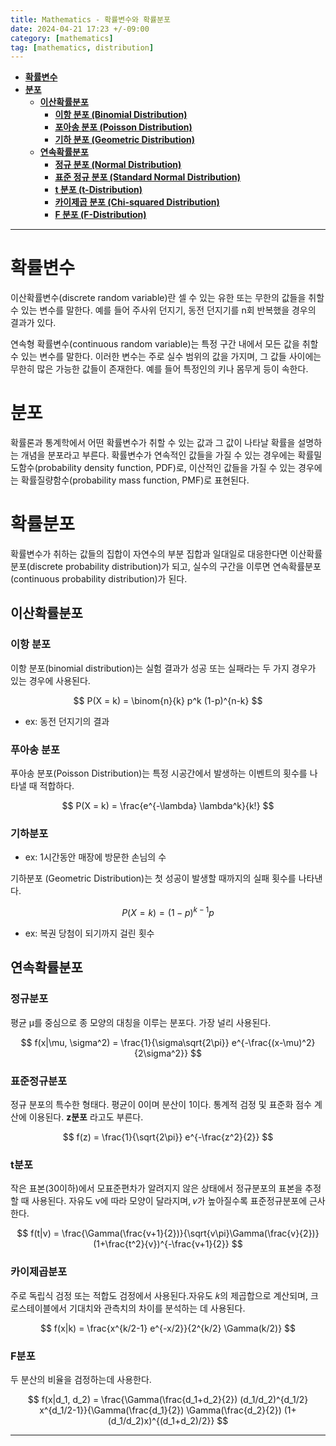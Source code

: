```yaml
---
title: Mathematics - 확률변수와 확률분포
date: 2024-04-21 17:23 +/-09:00
category: [mathematics]
tag: [mathematics, distribution]
---
```


- [**확률변수**](#확률변수)
- [**분포**](#분포)
  - [**이산확률분포**](#이산확률분포)
    - [**이항 분포 (Binomial Distribution)**](#이항-분포)
    - [**포아송 분포 (Poisson Distribution)**](#포아송-분포)
    - [**기하 분포 (Geometric Distribution)**](#기하-분포)
  - [**연속확률분포**](#연속확률분포)
    - [**정규 분포 (Normal Distribution)**](#정규분포)
    - [**표준 정규 분포 (Standard Normal Distribution)**](#표준정규분포)
    - [**t 분포 (t-Distribution)**](#t분포)
    - [**카이제곱 분포 (Chi-squared Distribution)**](#카이제곱분포)
    - [**F 분포 (F-Distribution)**](#f분포)

---

# **확률변수**

이산확률변수(discrete random variable)란 셀 수 있는 유한 또는 무한의 값들을 취할 수 있는 변수를 말한다.
예를 들어 주사위 던지기, 동전 던지기를 n회 반복했을 경우의 결과가 있다.

연속형 확률변수(continuous random variable)는 특정 구간 내에서 모든 값을 취할 수 있는 변수를 말한다. 이러한 변수는 주로 실수 범위의 값을 가지며, 그 값들 사이에는 무한히 많은 가능한 값들이 존재한다.
예를 들어 특정인의 키나 몸무게 등이 속한다.

# **분포**

확률론과 통계학에서 어떤 확률변수가 취할 수 있는 값과 그 값이 나타날 확률을 설명하는 개념을 분포라고 부른다. 확률변수가 연속적인 값들을 가질 수 있는 경우에는 확률밀도함수(probability density function, PDF)로, 이산적인 값들을 가질 수 있는 경우에는 확률질량함수(probability mass function, PMF)로 표현된다.

# **확률분포**

확률변수가 취하는 값들의 집합이 자연수의 부분 집합과 일대일로 대응한다면 이산확률분포(discrete probability distribution)가 되고, 실수의 구간을 이루면 연속확률분포(continuous probability distribution)가 된다.

## **이산확률분포**

### **이항 분포**
이항 분포(binomial distribution)는 실험 결과가 성공 또는 실패라는 두 가지 경우가 있는 경우에 사용된다.

$$ P(X = k) = \binom{n}{k} p^k (1-p)^{n-k} $$

 - ex: 동전 던지기의 결과

### **푸아송 분포**
푸아송 분포(Poisson Distribution)는 특정 시공간에서 발생하는 이벤트의 횟수를 나타낼 때 적합하다.

$$ P(X = k) = \frac{e^{-\lambda} \lambda^k}{k!} $$

### **기하분포**
 - ex: 1시간동안 매장에 방문한 손님의 수

기하분포 (Geometric Distribution)는 첫 성공이 발생할 때까지의 실패 횟수를 나타낸다.

$$ P(X = k) = (1-p)^{k-1} p $$
 - ex: 복권 당첨이 되기까지 걸린 횟수

## **연속확률분포**

### **정규분포**

평균 μ를 중심으로 종 모양의 대칭을 이루는 분포다. 가장 널리 사용된다.

$$ f(x|\mu, \sigma^2) = \frac{1}{\sigma\sqrt{2\pi}} e^{-\frac{(x-\mu)^2}{2\sigma^2}} $$

### **표준정규분포**

정규 분포의 특수한 형태다. 평균이 0이며 분산이 1이다. 통계적 검정 및 표준화 점수 계산에 이용된다. **z분포** 라고도 부른다.

$$ f(z) = \frac{1}{\sqrt{2\pi}} e^{-\frac{z^2}{2}} $$

### **t분포**

작은 표본(30이하)에서 모표준편차가 알려지지 않은 상태에서 정규분포의 표본을 추정할 때 사용된다. 자유도 v에 따라 모양이 달라지며, 𝑣가 높아질수록 표준정규분포에 근사한다.

$$ f(t|v) = \frac{\Gamma(\frac{v+1}{2})}{\sqrt{v\pi}\Gamma(\frac{v}{2})} (1+\frac{t^2}{v})^{-\frac{v+1}{2}} $$

### **카이제곱분포**

주로 독립식 검정 또는 적합도 검정에서 사용된다.자유도 𝑘의 제곱합으로 계산되며, 크로스테이블에서 기대치와 관측치의 차이를 분석하는 데 사용된다.

$$ f(x|k) = \frac{x^{k/2-1} e^{-x/2}}{2^{k/2} \Gamma(k/2)} $$

### **F분포**

두 분산의 비율을 검정하는데 사용한다.

$$ f(x|d_1, d_2) = \frac{\Gamma(\frac{d_1+d_2}{2}) (d_1/d_2)^{d_1/2} x^{d_1/2-1}}{\Gamma(\frac{d_1}{2}) \Gamma(\frac{d_2}{2}) (1+(d_1/d_2)x)^{(d_1+d_2)/2}} $$


---